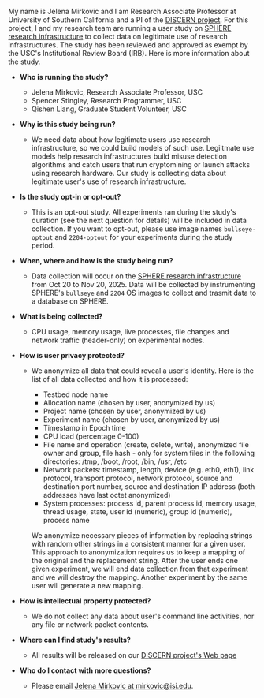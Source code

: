 My name is Jelena Mirkovic and I am Research Associate Professor at University of Southern California and a PI of the [DISCERN project](../). For this project, I and my research team are running a user study on [SPHERE research infrastructure](https://sphere-testbed.net) to collect data on legitimate use of research infrastructures. The study has been reviewed and approved as exempt by the USC's Institutional Review Board (IRB). Here is more information about the study.

- **Who is running the study?**

  - Jelena Mirkovic, Research Associate Professor, USC
  - Spencer Stingley, Research Programmer, USC
  - Qishen Liang, Graduate Student Volunteer, USC

- **Why is this study being run?**
  - We need data about how legitimate users use research infrastructure, so we could build models of such use. Legiitmate use models help research infrastructures build misuse detection algorithms and catch users that run cryptomining or launch attacks using research hardware. Our study is collecting data about legitimate user's use of research infrastructure.

- **Is the study opt-in or opt-out?**
  - This is an opt-out study. All experiments ran during the study's duration (see the next question for details) will be included in data collection. If you want to opt-out, please use image names `bullseye-optout` and `2204-optout` for your experiments during the study period.

- **When, where and how is the study being run?**
  - Data collection will occur on the [SPHERE research infrastructure](https://sphere-testbed.net) from Oct 20 to Nov 20, 2025. Data will be collected by instrumenting SPHERE's `bullseye` and `2204` OS images to collect and trasmit data to a database on SPHERE.

- **What is being collected?**
   - CPU usage, memory usage, live processes, file changes and network traffic (header-only) on experimental nodes.

- **How is user privacy protected?**
  - We anonymize all data that could reveal a user's identity. Here is the list of all data collected and how it is processed:
    - Testbed node name 
    - Allocation name (chosen by user, anonymized by us)
    - Project name (chosen by user, anonymized by us)
    - Experiment name (chosen by user, anonymized by us)
    - Timestamp in Epoch time
    - CPU load (percentage 0-100)
    - File name and operation (create, delete, write), anonymized file owner and group, file hash - only for system files in the following directories: /tmp, /boot, /root, /bin, /usr, /etc
    - Network packets: timestamp, length, device (e.g. eth0, eth1), link protocol, transport protocol, network protocol, source and destination port number, source and destination IP address (both addresses have last octet anonymized)
    - System processes: process id, parent process id, memory usage, thread usage, state, user id (numeric), group id (numeric), process name 

    We anonymize necessary pieces of information by replacing strings with random other strings in a consistent manner for a given user. This approach to anonymization
requires us to keep a mapping of the original and the replacement string. After the user
ends one given experiment, we will end data collection from that experiment and we will
destroy the mapping. Another experiment by the same user will generate a new
mapping.

- **How is intellectual property protected?**
  - We do not collect any data about user's command line activities, nor any file or network packet contents.
      
- **Where can I find study's results?**
  - All results will be released on our [DISCERN project's Web page](../)

- **Who do I contact with more questions?**
  - Please email <a href="mailto:mirkovic@isi.edu">Jelena Mirkovic at mirkovic@isi.edu</a>.